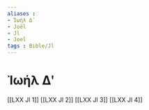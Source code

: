 ```yaml
---
aliases : 
- Ἰωήλ Δʹ
- Joël
- Jl
- Joel
tags : Bible/Jl
---
```


# Ἰωήλ Δʹ

[[LXX Jl 1]]
[[LXX Jl 2]]
[[LXX Jl 3]]
[[LXX Jl 4]]

